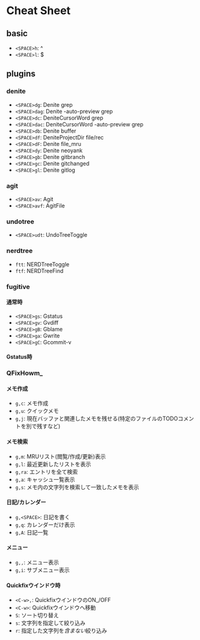 # Cheat Sheet

## basic
- `<SPACE>h`: ^
- `<SPACE>l`: $

## plugins

### denite
- `<SPACE>dg`: Denite grep
- `<SPACE>dag`: Denite -auto-preview grep
- `<SPACE>dc`: DeniteCursorWord grep
- `<SPACE>dac`: DeniteCursorWord -auto-preview grep
- `<SPACE>db`: Denite buffer
- `<SPACE>df`: DeniteProjectDir file/rec
- `<SPACE>dF`: Denite file_mru
- `<SPACE>dy`: Denite neoyank
- `<SPACE>gb`: Denite gitbranch
- `<SPACE>gc`: Denite gitchanged
- `<SPACE>gl`: Denite gitlog

### agit
- `<SPACE>av`: Agit
- `<SPACE>avf`: AgitFile

### undotree
- `<SPACE>udt`: UndoTreeToggle

### nerdtree
- `ftt`: NERDTreeToggle
- `ftf`: NERDTreeFind

### fugitive
#### 通常時
- `<SPACE>gs`: <C-u>Gstatus
- `<SPACE>gv`: <C-u>Gvdiff
- `<SPACE>gB`: Gblame
- `<SPACE>ga`: <C-u>Gwrite
- `<SPACE>gC`: <C-u>Gcommit-v

#### Gstatus時

### QFixHowm_
#### メモ作成
- `g,c`: メモ作成
- `g,u`: クイックメモ
- `g,j`: 現在バッファと関連したメモを残せる(特定のファイルのTODOコメントを別で残すなど)

#### メモ検索
- `g,m`: MRUリスト(閲覧/作成/更新)表示
- `g,l`: 最近更新したリストを表示
- `g,ra`: エントリを全て検索
- `g,a`: キャッシュ一覧表示
- `g,s`: メモ内の文字列を検索して一致したメモを表示

#### 日記/カレンダー
- `g,<SPACE>`: 日記を書く
- `g,q`: カレンダーだけ表示
- `g,A`: 日記一覧

#### メニュー
- `g,,`: メニュー表示
- `g,i`: サブメニュー表示

#### Quickfixウインドウ時
- `<C-w>,`: QuickfixウインドウのON_/OFF
- `<C-w>`: Quickfixウインドウへ移動
- `S`: ソート切り替え
- `s`: 文字列を指定して絞り込み
- `r`: 指定した文字列を*含まない*絞り込み
